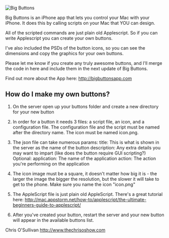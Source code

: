 ![Big Buttons](http://www.bigbuttonsapp.com/images/small_logo.png)

Big Buttons is an iPhone app that lets you control your Mac with your iPhone.  It does this by calling scripts on your Mac that YOU can design.

All of the scripted commands are just plain old Applescript.  So if you can write Applescript you can create your own buttons.

I've also included the PSDs of the button icons, so you can see the dimensions and copy the graphics for your own buttons.

Please let me know if you create any truly awesome buttons, and I'll merge the code in here and include them in the next update of Big Buttons.

Find out more about the App here: http://bigbuttonsapp.com

How do I make my own buttons?
-----------------------------

1. On the server open up your buttons folder and create a new directory for your new button
2. In order for a button it needs 3 files: a script file, an icon, and a configuration file.  The configuration file and the script must be named after the directory name. The icon must be named icon.png.
3. The json file can take numerous params:
        title: This is what is shown in the server as the name of the button
        description: Any extra details you may want to impart (like does the button require GUI scripting?)
        Optional:
        application: The name of the application
        action: The action you're performing on the application

4. The icon image must be a square, it doesn't matter how big it is - the larger the image the bigger the resolution, but the slower it will take to get to the phone.  Make sure you name the icon "icon.png"
5. The AppleScript file is just plain old AppleScript. There's a great tutorial here: http://mac.appstorm.net/how-to/applescript/the-ultimate-beginners-guide-to-applescript/
6. After you've created your button, restart the server and your new button will appear in the available buttons list.
  
  
Chris O'Sullivan
http://www.thechrisoshow.com